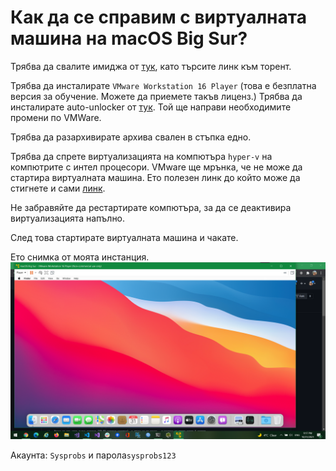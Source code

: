 # Как да се справим с виртуалната машина на macOS Big Sur?

Трябва да свалите имиджа от [тук](https://www.sysprobs.com/macos-11-big-sur-vmware-image-vmdk-windows), като търсите линк към торент.

Трябва да инсталирате `VMware Workstation 16 Player` (това е безплатна версия за обучение. Можете да приемете такъв лиценз.)
Трябва да инсталирате auto-unlocker от [тук](https://github.com/paolo-projects/auto-unlocker/releases).
Той ще направи необходимите промени по VMWare.

Трябва да разархивирате архива свален в стъпка едно.

Трябва да спрете виртуализацията на компютъра `hyper-v` на компютрите с интел процесори. VMware ще мрънка, че не може да стартира виртуалната машина.
Ето полезен линк до който може да стигнете и сами [линк](https://docs.microsoft.com/en-us/troubleshoot/windows-client/application-management/virtualization-apps-not-work-with-hyper-v#:~:text=%20To%20disable%20Hyper-V%20in%20Control%20Panel%2C%20follow,clear%20the%20Hyper-V%20Hypervisor%20check%20box.%20See%20More).

Не забравяйте да рестартирате компютъра, за да се деактивира виртуализацията напълно.

След това стартирате виртуалната машина и чакате.

Ето снимка от моята инстанция.
![VM Big Sur](big_sur_vm.png)

Акаунта: `Sysprobs` и парола`sysprobs123`
